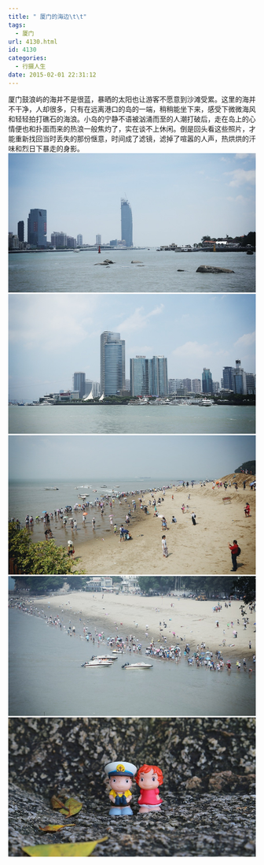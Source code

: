 ```yaml
---
title: " 厦门的海边\t\t"
tags:
  - 厦门
url: 4130.html
id: 4130
categories:
  - 行摄人生
date: 2015-02-01 22:31:12
---
```


厦门鼓浪屿的海并不是很蓝，暴晒的太阳也让游客不愿意到沙滩受累。这里的海并不干净，人却很多，只有在远离港口的岛的一端，稍稍能坐下来，感受下微微海风和轻轻拍打礁石的海浪。小岛的宁静不语被汹涌而至的人潮打破后，走在岛上的心情便也和扑面而来的热浪一般焦灼了，实在谈不上休闲。倒是回头看这些照片，才能重新找回当时丢失的那份惬意，时间成了滤镜，滤掉了喧嚣的人声，热烘烘的汗味和烈日下暴走的身影。 ![xiamen_hai2](../../images//2015/02/xiamen_hai2.jpg) ![xiamen_hai3](../../images//2015/02/xiamen_hai3.jpg) ![xiamen_hai4](../../images//2015/02/xiamen_hai4.jpg) ![xiamen_hai5](../../images//2015/02/xiamen_hai5.jpg) ![xiamen_hai1](../../images//2015/02/xiamen_hai1.jpg)